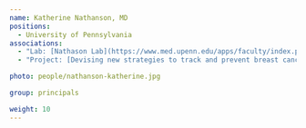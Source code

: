 ```yaml
---
name: Katherine Nathanson, MD
positions:
  - University of Pennsylvania
associations:
  - "Lab: [Nathason Lab](https://www.med.upenn.edu/apps/faculty/index.php/g275/p9542)"
  - "Project: [Devising new strategies to track and prevent breast cancer development in BRCA mutation carriers](projects#devising-new-strategies-to-track-and-prevent-breast-cancer-development-in-brca-mutation-carriers)"

photo: people/nathanson-katherine.jpg

group: principals

weight: 10
---
```

